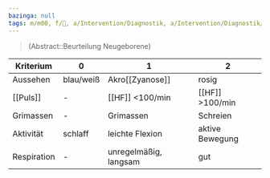 ```yaml
---
bazinga: null
tags: m/m00, f/🦄, a/Intervention/Diagnostik, a/Intervention/Diagnostik/Score
---
```

> (Abstract::Beurteilung Neugeborene)

| Kriterium   | 0         | 1                     | 2          |
| ----------- | --------- | --------------------- | --------------- |
| Aussehen    | blau/weiß | Akro[[Zyanose]]           | rosig           |
| [[Puls]]    | -         | [[HF]] <100/min           | [[HF]] >100/min     |
| Grimassen   | -         | Grimassen             | Schreien        |
| Aktivität   | schlaff   | leichte Flexion       | aktive Bewegung |
| Respiration | -         | unregelmäßig, langsam | gut             |
